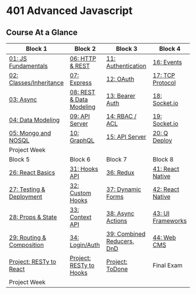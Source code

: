 # 401 Advanced Javascript

## Course At a Glance
| Block 1                            | Block 2                     | Block 3                     | Block 4                     |
|------------------------------------|-----------------------------|-----------------------------|-----------------------------|
| [01: JS Fundamentals](curriculum/class-01/README.md)     | [06: HTTP & REST](./class-06/README.md)  | [11: Authentication](./class-11/README.md) | [ 16: Events](./class-16/README.md) |
| [02: Classes/Inheritance](./class-02/README.md) | [07: Express](./class-07/README.md) | [12: OAuth](./class-12/README.md) | [17: TCP Protocol](./class-17/README.md) |
| [03: Async](./class-03/README.md)               | [08: REST & Data Modeling](./class-08/README.md) | [13: Bearer Auth](./class-13/README.md) | [18: Socket.io](./class-18/README.md) |
| [04: Data Modeling](./class-04/README.md)       | [09: API Server](./class-09/README.md) | [14: RBAC / ACL](./class-14/README.md) | [19: Socket.io](./class-19/README.md) |
| [05: Mongo and NOSQL](class-05/README.md)        | [10: GraphQL](class-10/README.md) | [15: API Server](class-15/README.md) | [20: Q Deploy](class-20/README.md) |
| Project Week                       |                             |                             |                             |
| Block 5                            | Block 6                     | Block 7                     | Block 8                     |
| [26: React Basics](./class-26/README.md)        | [31: Hooks API](./class-31/README.md) | [36: Redux](./class-36/README.md) | [41: React Native](./class-40/README.md) |
| [27: Testing & Deployment](./class-27/README.md)        | [32: Custom Hooks](./class-32/README.md) | [37: Dynamic Forms](./class-37/README.md) | [42: React Native](./class-41/README.md) |
| [28: Props & State](./class-28/README.md)        | [33: Context API](./class-33/README.md) | [38: Async Actions](./class-38/README.md) | [43: UI Frameworks](./class-42/README.md) |
| [29: Routing & Composition](./class-29/README.md)        | [34: Login/Auth](./class-34/README.md) | [39: Combined Reducers, DnD](./class-39/README.md) | [44: Web CMS](./class-43/README.md) |
| [Project: RESTy to React](class-30/README.md)        | [Project: RESTy to Hooks](class-35/README.md) | [Project: ToDone](class-40/README.md) | Final Exam |
| Project Week                       |                             |                             |                             |


